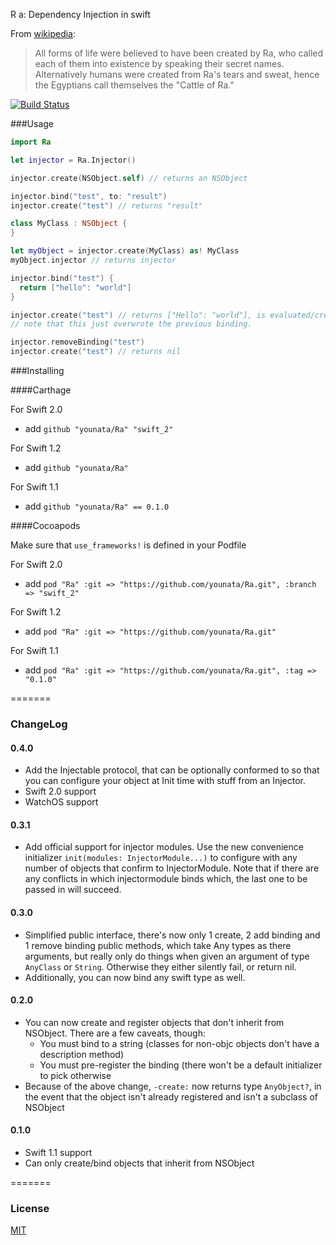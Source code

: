 R a: Dependency Injection in swift

From [wikipedia](http://en.wikipedia.org/wiki/Ra): 

>All forms of life were believed to have been created by Ra, who called each of them into existence by speaking their secret names. Alternatively humans were created from Ra's tears and sweat, hence the Egyptians call themselves the "Cattle of Ra."

[![Build Status](https://api.travis-ci.org/younata/Ra.svg)](https://travis-ci.org/younata/Ra)

###Usage

```swift
import Ra

let injector = Ra.Injector()

injector.create(NSObject.self) // returns an NSObject

injector.bind("test", to: "result")
injector.create("test") // returns "result"

class MyClass : NSObject {
}

let myObject = injector.create(MyClass) as! MyClass
myObject.injector // returns injector

injector.bind("test") {
  return ["hello": "world"]
}

injector.create("test") // returns ["Hello": "world"], is evaluated/created when this is called.
// note that this just overwrote the previous binding.

injector.removeBinding("test")
injector.create("test") // returns nil

```

###Installing

####Carthage

For Swift 2.0

* add `github "younata/Ra" "swift_2"`

For Swift 1.2

* add `github "younata/Ra"`

For Swift 1.1

* add `github "younata/Ra" == 0.1.0`

####Cocoapods

Make sure that `use_frameworks!` is defined in your Podfile

For Swift 2.0

* add `pod "Ra" :git => "https://github.com/younata/Ra.git", :branch => "swift_2"`

For Swift 1.2

* add `pod "Ra" :git => "https://github.com/younata/Ra.git"`

For Swift 1.1

* add `pod "Ra" :git => "https://github.com/younata/Ra.git", :tag => "0.1.0"`

=======
### ChangeLog

#### 0.4.0

- Add the Injectable protocol, that can be optionally conformed to so that you can configure your object at Init time with stuff from an Injector.
- Swift 2.0 support
- WatchOS support

#### 0.3.1

- Add official support for injector modules. Use the new convenience initializer `init(modules: InjectorModule...)` to configure with any number of objects that confirm to InjectorModule. Note that if there are any conflicts in which injectormodule binds which, the last one to be passed in will succeed.

#### 0.3.0

- Simplified public interface, there's now only 1 create, 2 add binding and 1 remove binding public methods, which take Any types as there arguments, but really only do things when given an argument of type `AnyClass` or `String`. Otherwise they either silently fail, or return nil.
- Additionally, you can now bind any swift type as well.

#### 0.2.0

- You can now create and register objects that don't inherit from NSObject. There are a few caveats, though:
  - You must bind to a string (classes for non-objc objects don't have a description method)
  - You must pre-register the binding (there won't be a default initializer to pick otherwise
- Because of the above change, `-create:` now returns type `AnyObject?`, in the event that the object isn't already registered and isn't a subclass of NSObject

#### 0.1.0

- Swift 1.1 support
- Can only create/bind objects that inherit from NSObject

=======
### License

[MIT](LICENSE)

